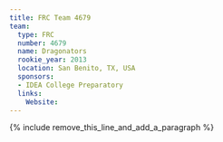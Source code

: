 ```yaml
---
title: FRC Team 4679
team:
  type: FRC
  number: 4679
  name: Dragonators
  rookie_year: 2013
  location: San Benito, TX, USA
  sponsors:
  - IDEA College Preparatory
  links:
    Website:
---
```


{% include remove_this_line_and_add_a_paragraph %}